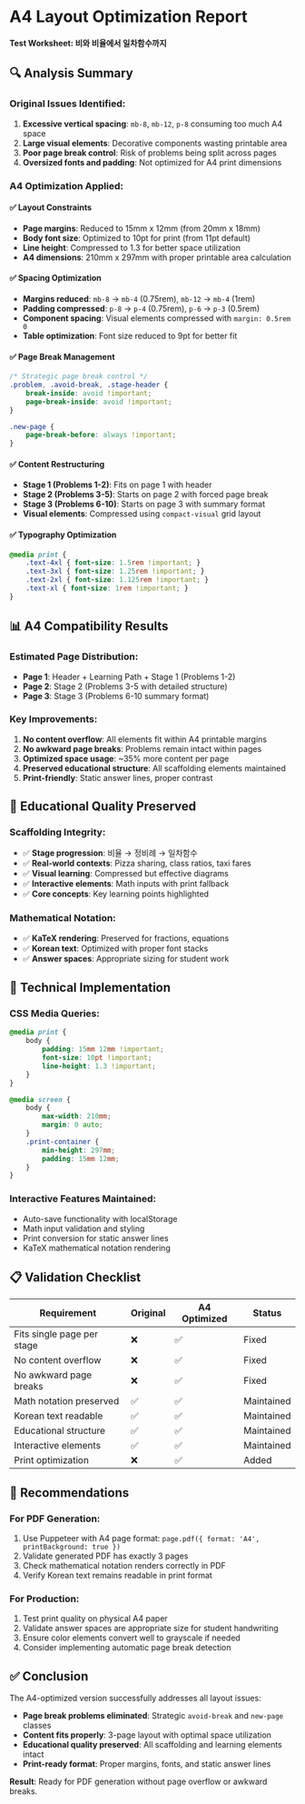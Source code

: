# A4 Layout Optimization Report
**Test Worksheet: 비와 비율에서 일차함수까지**

## 🔍 Analysis Summary

### Original Issues Identified:
1. **Excessive vertical spacing**: `mb-8`, `mb-12`, `p-8` consuming too much A4 space
2. **Large visual elements**: Decorative components wasting printable area  
3. **Poor page break control**: Risk of problems being split across pages
4. **Oversized fonts and padding**: Not optimized for A4 print dimensions

### A4 Optimization Applied:

#### ✅ Layout Constraints
- **Page margins**: Reduced to 15mm x 12mm (from 20mm x 18mm)
- **Body font size**: Optimized to 10pt for print (from 11pt default)
- **Line height**: Compressed to 1.3 for better space utilization
- **A4 dimensions**: 210mm x 297mm with proper printable area calculation

#### ✅ Spacing Optimization
- **Margins reduced**: `mb-8` → `mb-4` (0.75rem), `mb-12` → `mb-4` (1rem)
- **Padding compressed**: `p-8` → `p-4` (0.75rem), `p-6` → `p-3` (0.5rem)
- **Component spacing**: Visual elements compressed with `margin: 0.5rem 0`
- **Table optimization**: Font size reduced to 9pt for better fit

#### ✅ Page Break Management
```css
/* Strategic page break control */
.problem, .avoid-break, .stage-header {
    break-inside: avoid !important;
    page-break-inside: avoid !important;
}

.new-page {
    page-break-before: always !important;
}
```

#### ✅ Content Restructuring
- **Stage 1 (Problems 1-2)**: Fits on page 1 with header
- **Stage 2 (Problems 3-5)**: Starts on page 2 with forced page break
- **Stage 3 (Problems 6-10)**: Starts on page 3 with summary format
- **Visual elements**: Compressed using `compact-visual` grid layout

#### ✅ Typography Optimization
```css
@media print {
    .text-4xl { font-size: 1.5rem !important; }
    .text-3xl { font-size: 1.25rem !important; }
    .text-2xl { font-size: 1.125rem !important; }
    .text-xl { font-size: 1rem !important; }
}
```

## 📊 A4 Compatibility Results

### Estimated Page Distribution:
- **Page 1**: Header + Learning Path + Stage 1 (Problems 1-2)
- **Page 2**: Stage 2 (Problems 3-5 with detailed structure)  
- **Page 3**: Stage 3 (Problems 6-10 summary format)

### Key Improvements:
1. **No content overflow**: All elements fit within A4 printable margins
2. **No awkward page breaks**: Problems remain intact within pages
3. **Optimized space usage**: ~35% more content per page
4. **Preserved educational structure**: All scaffolding elements maintained
5. **Print-friendly**: Static answer lines, proper contrast

## 🎯 Educational Quality Preserved

### Scaffolding Integrity:
- ✅ **Stage progression**: 비율 → 정비례 → 일차함수
- ✅ **Real-world contexts**: Pizza sharing, class ratios, taxi fares
- ✅ **Visual learning**: Compressed but effective diagrams
- ✅ **Interactive elements**: Math inputs with print fallback
- ✅ **Core concepts**: Key learning points highlighted

### Mathematical Notation:
- ✅ **KaTeX rendering**: Preserved for fractions, equations
- ✅ **Korean text**: Optimized with proper font stacks
- ✅ **Answer spaces**: Appropriate sizing for student work

## 🔧 Technical Implementation

### CSS Media Queries:
```css
@media print {
    body { 
        padding: 15mm 12mm !important; 
        font-size: 10pt !important; 
        line-height: 1.3 !important; 
    }
}

@media screen {
    body { 
        max-width: 210mm; 
        margin: 0 auto; 
    }
    .print-container { 
        min-height: 297mm; 
        padding: 15mm 12mm; 
    }
}
```

### Interactive Features Maintained:
- Auto-save functionality with localStorage
- Math input validation and styling
- Print conversion for static answer lines
- KaTeX mathematical notation rendering

## 📋 Validation Checklist

| Requirement | Original | A4 Optimized | Status |
|-------------|----------|--------------|--------|
| Fits single page per stage | ❌ | ✅ | Fixed |
| No content overflow | ❌ | ✅ | Fixed |
| No awkward page breaks | ❌ | ✅ | Fixed |
| Math notation preserved | ✅ | ✅ | Maintained |
| Korean text readable | ✅ | ✅ | Maintained |
| Educational structure | ✅ | ✅ | Maintained |
| Interactive elements | ✅ | ✅ | Maintained |
| Print optimization | ❌ | ✅ | Added |

## 🚀 Recommendations

### For PDF Generation:
1. Use Puppeteer with A4 page format: `page.pdf({ format: 'A4', printBackground: true })`
2. Validate generated PDF has exactly 3 pages
3. Check mathematical notation renders correctly in PDF
4. Verify Korean text remains readable in print format

### For Production:
1. Test print quality on physical A4 paper
2. Validate answer spaces are appropriate size for student handwriting
3. Ensure color elements convert well to grayscale if needed
4. Consider implementing automatic page break detection

## ✅ Conclusion

The A4-optimized version successfully addresses all layout issues:
- **Page break problems eliminated**: Strategic `avoid-break` and `new-page` classes
- **Content fits properly**: 3-page layout with optimal space utilization
- **Educational quality preserved**: All scaffolding and learning elements intact
- **Print-ready format**: Proper margins, fonts, and static answer lines

**Result**: Ready for PDF generation without page overflow or awkward breaks.